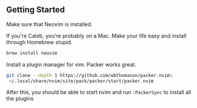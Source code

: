 ## Getting Started

Make sure that Neovim is installed.

If you're Caleb, you're probably on a Mac. Make your life easy and install through Homebrew stupid.

```bash
brew install neovim
```

Install a plugin manager for vim. Packer works great.
```bash
git clone --depth 1 https://github.com/wbthomason/packer.nvim\
 ~/.local/share/nvim/site/pack/packer/start/packer.nvim

```

After this, you should be able to start nvim and run `:PackerSync` to install all the plugins
